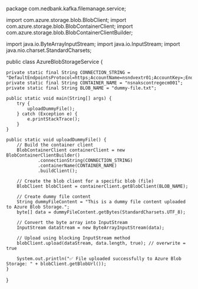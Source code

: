 package com.nedbank.kafka.filemanage.service;

import com.azure.storage.blob.BlobClient;
import com.azure.storage.blob.BlobContainerClient;
import com.azure.storage.blob.BlobContainerClientBuilder;

import java.io.ByteArrayInputStream;
import java.io.InputStream;
import java.nio.charset.StandardCharsets;

public class AzureBlobStorageService {

    private static final String CONNECTION_STRING = "DefaultEndpointsProtocol=https;AccountName=nsndvextr01;AccountKey=;EndpointSuffix=core.windows.net";
    private static final String CONTAINER_NAME = "nsnakscontregecm001";
    private static final String BLOB_NAME = "dummy-file.txt";

    public static void main(String[] args) {
        try {
            uploadDummyFile();
        } catch (Exception e) {
            e.printStackTrace();
        }
    }

    public static void uploadDummyFile() {
        // Build the container client
        BlobContainerClient containerClient = new BlobContainerClientBuilder()
                .connectionString(CONNECTION_STRING)
                .containerName(CONTAINER_NAME)
                .buildClient();

        // Create the blob client for a specific blob (file)
        BlobClient blobClient = containerClient.getBlobClient(BLOB_NAME);

        // Create dummy file content
        String dummyFileContent = "This is a dummy file content uploaded to Azure Blob Storage.";
        byte[] data = dummyFileContent.getBytes(StandardCharsets.UTF_8);

        // Convert the byte array into InputStream
        InputStream dataStream = new ByteArrayInputStream(data);

        // Upload using blocking InputStream method
        blobClient.upload(dataStream, data.length, true); // overwrite = true

        System.out.println("✅ File uploaded successfully to Azure Blob Storage: " + blobClient.getBlobUrl());
    }
}
